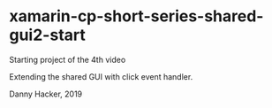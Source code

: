 # xamarin-cp-short-series-shared-gui2-start

Starting project of the 4th video

Extending the shared GUI with click event handler.

Danny Hacker, 2019

